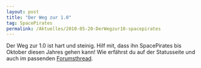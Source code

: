 ```yaml
---
layout: post
title: "Der Weg zur 1.0"
tag: SpacePirates
permalink: /Aktuelles/2010-05-20-DerWegzur10-spacepirates
---
```


Der Weg zur 1.0 ist hart und steinig. Hilf mit, dass ihn SpacePirates bis Oktober diesen Jahres gehen kann! Wie erfährst du auf der Statusseite und auch im passenden [Forumsthread](http://tanelorn.net/.php/topic,55360.0.html).
